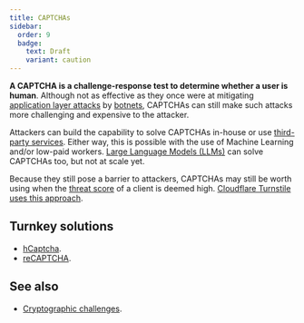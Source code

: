 ```yaml
---
title: CAPTCHAs
sidebar:
  order: 9
  badge:
    text: Draft
    variant: caution
---
```


**A CAPTCHA is a challenge-response test to determine whether a user is human**.
Although not as effective as they once were at mitigating [application layer attacks](../overview.md#application-attacks) by [botnets](../overview.md#botnets),
CAPTCHAs can still make such attacks more challenging and expensive to the attacker.

Attackers can build the capability to solve CAPTCHAs in-house or use [third-party services](https://www.google.com/search?q=CAPTCHA+solving+service).
Either way,
this is possible with the use of Machine Learning and/or low-paid workers.
[Large Language Models (LLMs)](https://arstechnica.com/information-technology/2023/10/sob-story-about-dead-grandma-tricks-microsoft-ai-into-solving-captcha/) can solve CAPTCHAs too,
but not at scale yet.

Because they still pose a barrier to attackers,
CAPTCHAs may still be worth using when the [threat score](./threat-scoring.md) of a client is deemed high.
[Cloudflare Turnstile uses this approach](https://developers.cloudflare.com/turnstile/).

## Turnkey solutions

- [hCaptcha](https://www.hcaptcha.com/).
- [reCAPTCHA](https://www.google.com/recaptcha/about/).

## See also

- [Cryptographic challenges](./crypto-challenges.md).
